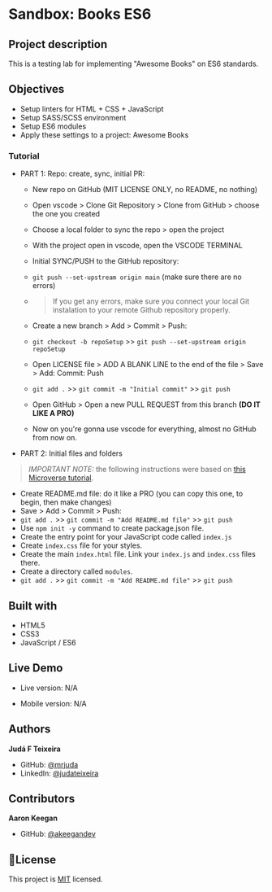 # Sandbox: Books ES6
## Project description
This is a testing lab for implementing "Awesome Books" on ES6 standards.

## Objectives
- Setup linters for HTML + CSS + JavaScript
- Setup SASS/SCSS environment
- Setup ES6 modules
- Apply these settings to a project: Awesome Books
### Tutorial
- PART 1: Repo: create, sync, initial PR:
  - New repo on GitHub (MIT LICENSE ONLY, no README, no nothing)
  - Open vscode > Clone Git Repository > Clone from GitHub > choose the one you created
  - Choose a local folder to sync the repo > open the project
  - With the project open in vscode, open the VSCODE TERMINAL
  - Initial SYNC/PUSH to the GitHub repository:
  - `git push --set-upstream origin main` (make sure there are no errors)

  - > If you get any errors, make sure you connect your local Git instalation to your remote Github repository properly.
  
  - Create a new branch > Add > Commit > Push:
  - `git checkout -b repoSetup` >> `git push --set-upstream origin repoSetup`
  - Open LICENSE file > ADD A BLANK LINE to the end of the file > Save > Add: Commit: Push
  - `git add .` >> `git commit -m "Initial commit"` >> `git push`
  - Open GitHub > Open a new PULL REQUEST from this branch **(DO IT LIKE A PRO)**

  - Now on you're gonna use vscode for everything, almost no GitHub from now on.

- PART 2: Initial files and folders
> *IMPORTANT NOTE:* the following instructions were based on [this Microverse tutorial](https://github.com/microverseinc/curriculum-javascript/blob/main/books/books_with_es6.md).
  - Create README.md file: do it like a PRO (you can copy this one, to begin, then make changes)
  - Save > Add > Commit > Push:
  - `git add .` >> `git commit -m "Add README.md file"` >> `git push`
  - Use `npm init -y` command to create package.json file.
  - Create the entry point for your JavaScript code called `index.js`
  - Create `index.css` file for your styles.
  - Create the main `index.html` file. Link your `index.js` and `index.css` files there.
  - Create a directory called `modules`.
  - `git add .` >> `git commit -m "Add README.md file"` >> `git push`

## Built with
- HTML5
- CSS3
- JavaScript / ES6

## Live Demo
- Live version: N/A

- Mobile version: N/A

## Authors
**Judá F Teixeira**
- GitHub: [@mrjuda](https://github.com/mrjuda "Judá Teixeira's GitHub profile")
- LinkedIn: [@judateixeira](https://www.linkedin.com/in/judateixeira "Judá Teixeira's Linkedin profile")

## Contributors
**Aaron Keegan**
- GitHub: [@akeegandev](https://github.com/akeegandev "Aaron Keegan's GitHub profile")

## 📝License
This project is [MIT](https://github.com/mrjuda/linked-list/blob/main/LICENSE) licensed.
